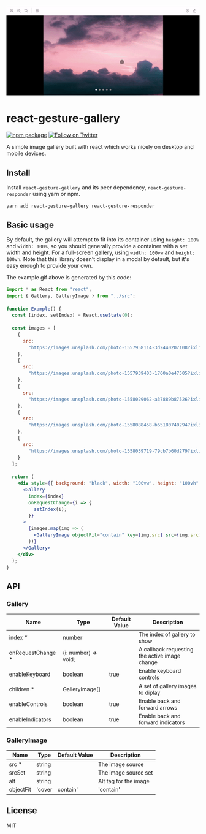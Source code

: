 <div align="center">
 <img 
    max-width="300px"
    alt="A demo showing images being swiped left or right."
     src="https://raw.githubusercontent.com/bmcmahen/react-gesture-gallery/master/demo.gif">
</div>

# react-gesture-gallery

[![npm package](https://img.shields.io/npm/v/react-gesture-gallery/latest.svg)](https://www.npmjs.com/package/react-gesture-gallery)
[![Follow on Twitter](https://img.shields.io/twitter/follow/benmcmahen.svg?style=social&logo=twitter)](https://twitter.com/intent/follow?screen_name=benmcmahen)

A simple image gallery built with react which works nicely on desktop and mobile devices.

## Install

Install `react-gesture-gallery` and its peer dependency, `react-gesture-responder` using yarn or npm.

```
yarn add react-gesture-gallery react-gesture-responder
```

## Basic usage

By default, the gallery will attempt to fit into its container using `height: 100%` and `width: 100%`, so you should generally provide a container with a set width and height. For a full-screen gallery, using `width: 100vw` and `height: 100vh`. Note that this library doesn't display in a modal by default, but it's easy enough to provide your own.

The example gif above is generated by this code:

```jsx
import * as React from "react";
import { Gallery, GalleryImage } from "../src";

function Example() {
  const [index, setIndex] = React.useState(0);

  const images = [
    {
      src:
        "https://images.unsplash.com/photo-1557958114-3d2440207108?ixlib=rb-1.2.1&ixid=eyJhcHBfaWQiOjEyMDd9&auto=format&fit=crop&w=1950&q=80"
    },
    {
      src:
        "https://images.unsplash.com/photo-1557939403-1760a0e47505?ixlib=rb-1.2.1&ixid=eyJhcHBfaWQiOjEyMDd9&auto=format&fit=crop&w=1931&q=80"
    },
    {
      src:
        "https://images.unsplash.com/photo-1558029062-a37889b87526?ixlib=rb-1.2.1&ixid=eyJhcHBfaWQiOjEyMDd9&auto=format&fit=crop&w=975&q=80"
    },
    {
      src:
        "https://images.unsplash.com/photo-1558088458-b65180740294?ixlib=rb-1.2.1&ixid=eyJhcHBfaWQiOjEyMDd9&auto=format&fit=crop&w=1579&q=80"
    },
    {
      src:
        "https://images.unsplash.com/photo-1558039719-79cb7b60d279?ixlib=rb-1.2.1&ixid=eyJhcHBfaWQiOjEyMDd9&auto=format&fit=crop&w=1950&q=80"
    }
  ];

  return (
    <div style={{ background: "black", width: "100vw", height: "100vh" }}>
      <Gallery
        index={index}
        onRequestChange={i => {
          setIndex(i);
        }}
      >
        {images.map(img => (
          <GalleryImage objectFit="contain" key={img.src} src={img.src} />
        ))}
      </Gallery>
    </div>
  );
}
```

## API

### Gallery

| Name               | Type                 | Default Value | Description                                   |
| ------------------ | -------------------- | ------------- | --------------------------------------------- |
| index \*           | number               |               | The index of gallery to show                  |
| onRequestChange \* | (i: number) => void; |               | A callback requesting the active image change |
| enableKeyboard     | boolean              | true          | Enable keyboard controls                      |
| children \*        | GalleryImage[]       |               | A set of gallery images to diplay             |
| enableControls     | boolean              | true          | Enable back and forward arrows                |
| enableIndicators   | boolean              | true          | Enable back and forward indicators            |

### GalleryImage

| Name      | Type   | Default Value | Description           |
| --------- | ------ | ------------- | --------------------- |
| src \*    | string |               | The image source      |
| srcSet    | string |               | The image source set  |
| alt       | string |               | Alt tag for the image |
| objectFit | 'cover | contain'      | 'contain'             | How to display the image |

## License

MIT
